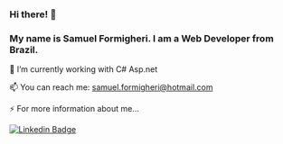 ### Hi there! 👋

### My name is Samuel Formigheri. I am a Web Developer from Brazil.


🔭 I’m currently working with C# Asp.net

📫 You can reach me: samuel.formigheri@hotmail.com

⚡ For more information about me...

[![Linkedin Badge](https://img.shields.io/badge/-LinkedIn-blue?style=flat-square&logo=Linkedin&logoColor=white&link=https://www.linkedin.com/in/samuel-formigheri-573047128/)](https://www.linkedin.com/in/samuel-formigheri-573047128/)

<!--
**SamuelFormigheri/SamuelFormigheri** is a ✨ _special_ ✨ repository because its `README.md` (this file) appears on your GitHub profile.



- 
- 🌱 I’m currently learning ...
- 👯 I’m looking to collaborate on ...
- 🤔 I’m looking for help with ...
- 💬 Ask me about ...
- 😄 Pronouns: ...
- Fun fact: ...
-->
